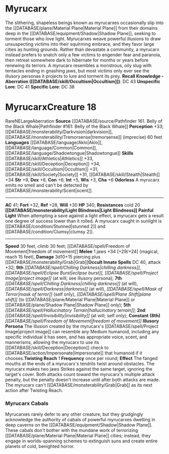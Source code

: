 ﻿---
ac: '41'
alignment: NE
charisma: '+6'
climb_speed: '30'
constitution: '+6'
creature_ability:
- Illusory Persona
- Light Blindness
- Odorless
- Painful Light
- Twisting Reach
dexterity: '+6'
fortitude: '+32'
hp: '340'
id: '1012'
intelligence: '+5'
land_speed: '30'
language:
- '[[DATABASE/language/Aklo|Aklo]]'
- '[[DATABASE/language/Common|Common]]'
- '[[DATABASE/language/Shadowtongue|Shadowtongue]]'
level: '18'
max_speed: '30'
name: Myrucarx
perception: '+33'
rarity: Rare
reflex: '+28'
resistance:
- cold 20
sense:
- '[[DATABASE/monsterability/Darkvision|darkvision]]'
- '[[DATABASE/monsterability/Tremorsense|tremorsense]] (imprecise) 60 feet'
size: Large
skill:
- '[[DATABASE/skill/Athletics|Athletics]] +33'
- '[[DATABASE/skill/Deception|Deception]] +34'
- '[[DATABASE/skill/Occultism|Occultism]] +31'
- '[[DATABASE/skill/Society|Society]] +31'
- '[[DATABASE/skill/Stealth|Stealth]] +34'
source: '[[DATABASE/source/Pathfinder 161. Belly of the Black Whale|Pathfinder #161:
  Belly of the Black Whale]]'
speed:
- 30 feet
- climb 30 feet; [[DATABASE/spell/Freedom of Movement|freedom of movement]]
spell:
- '[[DATABASE/spell/Chilling Darkness|Chilling Darkness]]'
- '[[DATABASE/spell/Darkness|Darkness]]'
- '[[DATABASE/spell/Eclipse Burst|Eclipse Burst]]'
- '[[DATABASE/spell/Freedom of Movement|Freedom of Movement]]'
- '[[DATABASE/spell/Hallucinatory Terrain|Hallucinatory Terrain]]'
- '[[DATABASE/spell/Invisibility|Invisibility]]'
- '[[DATABASE/spell/Mask of Terror|Mask of Terror]]'
- '[[DATABASE/spell/Plane Shift|Plane Shift]]'
- '[[DATABASE/spell/Project Image|Project Image]]'
strength: '+9'
strength_req: '9'
strongest_save:
- Fortitude
trait:
- '[[DATABASE/trait/Aberration|Aberration]]'
- '[[DATABASE/trait/Rare|Rare]]'
type: Creature
vision: Darkvision
weakest_save:
- Reflex
will: '+30'
wisdom: '+3'

---
# Myrucarx

The slithering, shapeless beings known as myrucarxes occasionally slip into the [[DATABASE/plane/Material Plane|Material Plane]] from their domains deep in the [[DATABASE/equipment/Shadow|Shadow Plane]], seeking to torment those who love light. Myrucarxes weave powerful illusions to draw unsuspecting victims into their squirming embrace, and they favor large cities as hunting grounds. Rather than devastate a community, a myrucarx instead prefers to snatch only a few victims to engender fear and paranoia, then retreat somewhere dark to hibernate for months or years before renewing its terrors. A myrucarx resembles a monstrous, oily slug with tentacles ending in gnashing jaws, but most victims only ever see the illusory personas it projects to lure and torment its prey.
**Recall Knowledge - Aberration ([[DATABASE/skill/Occultism|Occultism]])**: DC 43
**Unspecific Lore**: DC 41
**Specific Lore**: DC 38

# Myrucarx<span class="item-type">Creature 18</span>

<span class="trait-rare item-trait">Rare</span><span class="trait-alignment item-trait">NE</span><span class="trait-size item-trait">Large</span><span class="item-trait">Aberration</span>
**Source** [[DATABASE/source/Pathfinder 161. Belly of the Black Whale|Pathfinder #161: Belly of the Black Whale]]
**Perception** +33; [[DATABASE/monsterability/Darkvision|darkvision]], [[DATABASE/monsterability/Tremorsense|tremorsense]] (imprecise) 60 feet
**Languages** [[DATABASE/language/Aklo|Aklo]], [[DATABASE/language/Common|Common]], [[DATABASE/language/Shadowtongue|Shadowtongue]]
**Skills** [[DATABASE/skill/Athletics|Athletics]] +33, [[DATABASE/skill/Deception|Deception]] +34, [[DATABASE/skill/Occultism|Occultism]] +31, [[DATABASE/skill/Society|Society]] +31, [[DATABASE/skill/Stealth|Stealth]] +34
**Str** +9, **Dex** +6, **Con** +6, **Int** +5, **Wis** +3, **Cha** +6
**Odorless** A myrucarx emits no smell and can't be detected by [[DATABASE/monsterability/Scent|scent]].

---
**AC** 41; **Fort** +32, **Ref** +28, **Will** +30
**HP** 340; **Resistances** cold 20
<span class="in-box-ability">**[[DATABASE/monsterability/Light Blindness|Light Blindness]]** </span><span class="in-box-ability">**Painful Light** When attempting a save against a light effect, a myrucarx gets a result one degree of success lower than it rolled. A myrucarx caught in sunlight is [[DATABASE/condition/Stunned|stunned 2]] and [[DATABASE/condition/Clumsy|clumsy 2]].</span>

---
**Speed** 30 feet, climb 30 feet; [[DATABASE/spell/Freedom of Movement|freedom of movement]]
<span class="in-box-ability">**Melee** <span class="action-icon">1</span> jaws +34 [+29/+24] (magical, reach 15 feet), **Damage** 3d10+15 piercing plus [[DATABASE/monsterability/Grab|Grab]]</span>**Occult Innate Spells** DC 40, attack +32; **9th** _[[DATABASE/spell/Chilling Darkness|chilling darkness]]_, _[[DATABASE/spell/Eclipse Burst|eclipse burst]]_, _[[DATABASE/spell/Project Image|project image]]_ (at will; see illusory persona); **7th** _[[DATABASE/spell/Chilling Darkness|chilling darkness]]_ (at will), _[[DATABASE/spell/Darkness|darkness]]_ (at will), _[[DATABASE/spell/Mask of Terror|mask of terror]]_ (self only), _[[DATABASE/spell/Plane Shift|plane shift]]_ (to [[DATABASE/plane/Material Plane|Material Plane]] or [[DATABASE/plane/Shadow Plane|Shadow Plane]] only); **5th** _[[DATABASE/spell/Hallucinatory Terrain|hallucinatory terrain]]_; **2nd** _[[DATABASE/spell/Invisibility|invisibility]]_ (at will; self only); **Constant** **(8th)** _[[DATABASE/spell/Freedom of Movement|freedom of movement]]_
<span class="in-box-ability">**Illusory Persona** The illusion created by the myrucarx's [[DATABASE/spell/Project Image|project image]] can resemble any Medium humanoid, including any specific individual it has seen, and has appropriate voice, scent, and mannerisms, allowing the myrucarx to use its [[DATABASE/skill/Deception|Deception]] check to [[DATABASE/action/Impersonate|Impersonate]] that humanoid if it chooses.</span><span class="in-box-ability">**Twisting Reach** <span class="action-icon">1</span> **Frequency** once per round; **Effect** The fanged mouths at the ends of a myrucarx's tendrils twist around obstacles. The myrucarx makes two jaws Strikes against the same target, ignoring the target's cover. Both attacks count toward the myrucarx's multiple attack penalty, but the penalty doesn't increase until after both attacks are made. The myrucarx can't [[DATABASE/monsterability/Grab|Grab]] as its next action after Twisting Reach.</span>

###  Myrucarx Cabals

Myrucarxes rarely defer to any other creature, but they grudgingly acknowledge the authority of cabals of powerful myrucarxes dwelling in deep caverns on the [[DATABASE/equipment/Shadow|Shadow Plane]]. These cabals don't bother with the mundane work of terrorizing [[DATABASE/plane/Material Plane|Material Plane]] cities; instead, they engage in worlds-spanning schemes to extinguish suns and create entire planets of cold, benighted horror.
